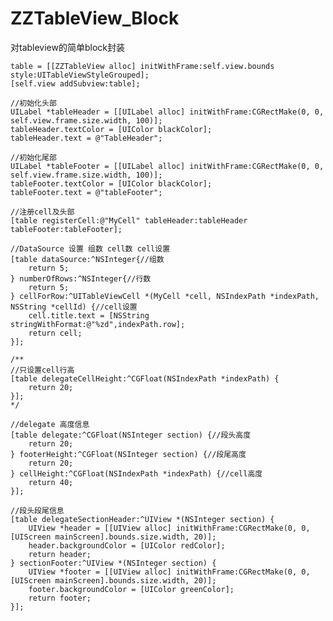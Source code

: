 # ZZTableView_Block
对tableview的简单block封装

    table = [[ZZTableView alloc] initWithFrame:self.view.bounds style:UITableViewStyleGrouped];
    [self.view addSubview:table];
    
    //初始化头部
    UILabel *tableHeader = [[UILabel alloc] initWithFrame:CGRectMake(0, 0, self.view.frame.size.width, 100)];
    tableHeader.textColor = [UIColor blackColor];
    tableHeader.text = @"TableHeader";
    
    //初始化尾部
    UILabel *tableFooter = [[UILabel alloc] initWithFrame:CGRectMake(0, 0, self.view.frame.size.width, 100)];
    tableFooter.textColor = [UIColor blackColor];
    tableFooter.text = @"tableFooter";
    
    //注册cell及头部
    [table registerCell:@"MyCell" tableHeader:tableHeader tableFooter:tableFooter];
    
    //DataSource 设置 组数 cell数 cell设置
    [table dataSource:^NSInteger{//组数
        return 5;
    } numberOfRows:^NSInteger{//行数
        return 5;
    } cellForRow:^UITableViewCell *(MyCell *cell, NSIndexPath *indexPath, NSString *cellId) {//cell设置
        cell.title.text = [NSString stringWithFormat:@"%zd",indexPath.row];
        return cell;
    }];
    
    /**
    //只设置cell行高
    [table delegateCellHeight:^CGFloat(NSIndexPath *indexPath) {
        return 20;
    }];
    */
    
    //delegate 高度信息
    [table delegate:^CGFloat(NSInteger section) {//段头高度
        return 20;
    } footerHeight:^CGFloat(NSInteger section) {//段尾高度
        return 20;
    } cellHeight:^CGFloat(NSIndexPath *indexPath) {//cell高度
        return 40;
    }];
    
    //段头段尾信息
    [table delegateSectionHeader:^UIView *(NSInteger section) {
        UIView *header = [[UIView alloc] initWithFrame:CGRectMake(0, 0, [UIScreen mainScreen].bounds.size.width, 20)];
        header.backgroundColor = [UIColor redColor];
        return header;
    } sectionFooter:^UIView *(NSInteger section) {
        UIView *footer = [[UIView alloc] initWithFrame:CGRectMake(0, 0, [UIScreen mainScreen].bounds.size.width, 20)];
        footer.backgroundColor = [UIColor greenColor];
        return footer;
    }];
